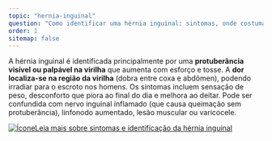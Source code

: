 ```yaml
---
topic: "hernia-inguinal"
question: "Como identificar uma hérnia inguinal: sintomas, onde costuma doer e o que pode confundir?"
order: 1
sitemap: false
---
```


A hérnia inguinal é identificada principalmente por uma **protuberância visível ou palpável na virilha** que aumenta com esforço e tosse. A **dor localiza-se na região da virilha** (dobra entre coxa e abdômen), podendo irradiar para o escroto nos homens. Os sintomas incluem sensação de peso, desconforto que piora ao final do dia e melhora ao deitar. Pode ser confundida com nervo inguinal inflamado (que causa queimação sem protuberância), linfonodo aumentado, lesão muscular ou varicocele.

<p><a href="{% link _posts/2025-10-21-hernia-inguinal-sintomas-dor-identificacao.md %}">
  <img src="/assets/images/icon-document.svg" class="icon" alt="Ícone" />Leia mais sobre sintomas e identificação da hérnia inguinal</a></p>
